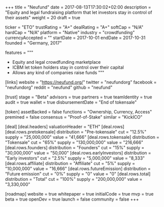 +++
title = "Neufund"
date = 2017-08-13T17:30:02+02:00
description = "Equity and legal fundraising platform that let investors stay in control of their assets"
weight = 20
draft = true

ticker = "ETO"
trustRating = "A+"
dealRating = "A+"
softCap = "N/A"
hardCap = "N/A"
platform = "Native"
industry = "crowdfunding"
currencyAccepted = ""
startDate = 2017-10-01
endDate = 2017-10-31
founded = "Germany, 2017"

features = """
- Equity and legal crowdfunding marketplace
- ICBM let token holders stay in control over their capital
- Allows any kind of companies raise funds
"""

[links]
  website = "https://neufund.org/"
  twitter = "neufundorg"
  facebook = "neufundorg"
  reddit = "neufund"
  github = "neufund"

[trust]
  stage = "Beta"
  advisors = true
  partners = true
  teamIdentity = true
  audit = true
  wallet = true
  disbursementDate = "End of tokensale"

[token]
  assetBacked = false
  functions = "Ownership, Currency, Access"
  premined = false
  consensus = "Proof-of-Stake"
  similar = "KickICO"

[deal]
  [deal.headers]
    valuationHeader = "ETH"
  [deal.rows]
    [deal.rows.pretokensale]
      distribution = "Pre-tokensale"
      cut = "12.5%"
      supply = "25,000,000"
      value = "41,666"
    [deal.rows.tokensale]
      distribution = "Tokensale"
      cut = "65%"
      supply = "130,000,000"
      value = "216,666"
    [deal.rows.founders]
      distribution = "Founders"
      cut = "15%"
      supply = "30,000,000"
      value = "50,000"
    [deal.rows.earlyInvestors]
      distribution = "Early investors"
      cut = "2.5%"
      supply = "5,000,000"
      value = "8,333"
    [deal.rows.affiliate]
      distribution = "Affiliate"
      cut = "5%"
      supply = "10,000,000"
      value = "16,666"
    [deal.rows.futureEmission]
      distribution = "Future emission"
      cut = "0%"
      supply = "0"
      value = "0"
    [deal.rows.total]
      distribution = "Total"
      cut = "100%"
      supply = "200,000,000"
      value = "3,330,000"

[roadmap]
  website = true
  whitepaper = true
  initialCode = true
  mvp = true
  beta = true
  openDev = true
  launch = false
  community = false
+++
